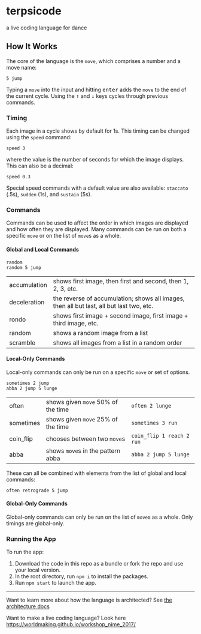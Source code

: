 # terpsicode
a live coding language for dance

## How It Works

The core of the language is the `move`, which comprises a number and a move name:

```
5 jump
```

Typing a `move` into the input and hitting <kbd>enter</kbd> adds the `move` to the end of the current cycle. Using the <kbd>↑</kbd> and <kbd>↓</kbd> keys cycles through previous commands. 

### Timing

Each image in a cycle shows by default for 1s. This timing can be changed using the `speed` command:

```
speed 3
```

where the value is the number of seconds for which the image displays. This can also be a decimal:

```
speed 0.3
```

Special speed commands with a default value are also available: `staccato` (.5s), `sudden` (1s), and  `sustain` (5s).

### Commands

Commands can be used to affect the order in which images are displayed and how often they are displayed. Many commands can be run on both a specific `move` or on the list of `move`s as a whole.

#### Global and Local Commands

```
random
random 5 jump
```

|              |   |
|--------------|---|
| accumulation | shows first image, then first and second, then 1, 2, 3, etc.   |
| deceleration | the reverse of accumulation; shows all images, then all but last, all but last two, etc.  |
| rondo        | shows first image + second image, first image + third image, etc. |
| random       | shows a random image from a list  |
| scramble     | shows all images from a list in a random order  |

#### Local-Only Commands

Local-only commands can only be run on a specific `move` or set of options.

```
sometimes 2 jump
abba 2 jump 5 lunge
```

|           |   |   |
|-----------|---|---|
| often     | shows given `move` 50% of the time  | `often 2 lunge`   |
| sometimes | shows given `move` 25% of the time  |  `sometimes 3 run` |
| coin_flip | chooses between two `move`s | `coin_flip 1 reach 2 run` |
| abba      | shows `move`s in the pattern abba  | `abba 2 jump 5 lunge`  |

These can all be combined with elements from the list of global and local commands:

```
often retrograde 5 jump
```


#### Global-Only Commands

Global-only commands can only be run on the list of `move`s as a whole. Only timings are global-only.

### Running the App

To run the app:   
1. Download the code in this repo as a bundle or fork the repo and use your local version.
2. In the root directory, run `npm i` to install the packages.
3. Run `npm start` to launch the app.

---

Want to learn more about how the language is architected? See [the architecture docs](./docs/architecture.md)


Want to make a live coding language? Look here
https://worldmaking.github.io/workshop_nime_2017/
